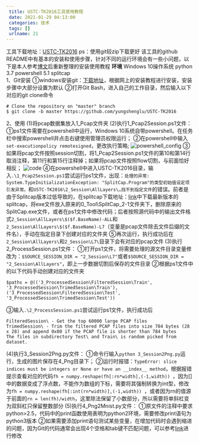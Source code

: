 ```yaml
---
 title: USTC-TK2016工具使用教程
 date: 2021-01-29 04:13:00
 categories: 技术
 tags: []
 urlname: 21
--- 
```

工具下载地址：[USTC-TK2016][1]  ps：使用git较zip下载更好
该工具的github README中有基本的安装和使用步骤，针对不同的运行环境会有一些小问题，以下是本人参考[博文][2]后重新整理的安装使用教程
**环境**
Windows 10操作系统
python 3.7
powershell 5.1
splitcap   
1、Git安装
①windows安装git：[下载地址][3]，根据网上的安装教程进行安装，安装步骤中大部分设置为默认
②打开Git Bash，进入自己的工作目录，然后输入以下对应的git clone命令

    # Clone the repository on "master" branch
    $ git clone -b master https://github.com/yungshenglu/USTC-TK2016

2、使用
(1)将pcap数据集放入1_Pcap文件夹
(2)执行1_Pcap2Session.ps1文件：
①ps1文件需要在powershell中运行，Windows 10系统自带powershell。在任务栏中搜索powershell并点击右键使用管理员权限运行；
②在powershell中输入`set-executionpolicy remotesigned`，更改执行策略;
![powershell_config][4]
③如果将pcap文件按照session切割，将1_Pcap2Session.ps1文件的第10和第14行取消注释，第11行和第15行注释掉；如果将pcap文件按照flow切割，与前面恰好相反；
![code][5]
④在powershell中进入USTC-TK2016目录，输入`.\1_Pcap2Session.ps1`尝试运行ps1文件，出现：`处理的异常: System.TypeInitializationException: "SplitCap.Program"的类型初始值设定项引发异常。`和`USTC-TK2016\2_Session\AllLayers\…找不到指定文件`的错误。前者是由于Splitcap版本过低导致的，在splitcap下载地址：[link][6]中下载最新版本的splitcap，将exe文件放入原来的0_Tool\SplitCap_2-1文件夹下，删除原来的SplitCap.exe文件，或者在ps1文件中修改代码；后者按照源代码中的输出文件格式`2_Session\AllLayers\$($f.BaseName)-ALL`和`2_Session\AllLayers\$($f.BaseName)-L7`（变量是pcap文件除去文件后缀的文件名），手动在指定目录下创建对应的文件夹
⑤再次运行，执行成功后在`2_Session\AllLayers\`和`2_Session\L7\`目录下会有对应的pcap文件
(3)执行2_ProcessSession.ps1文件：
①打开ps1文件，将需要处理的源文件目录变量修改为：`$SOURCE_SESSION_DIR = "2_Session\L7"`或者`$SOURCE_SESSION_DIR = "2_Session\AllLayers"`，即上一步数据切割后保存的文件目录
②根据ps1文件中的以下代码手动创建对应的文件夹

    $paths = @(('3_ProcessedSession\FilteredSession\Train', '3_ProcessedSession\TrimedSession\Train'), ('3_ProcessedSession\FilteredSession\Test', '3_ProcessedSession\TrimedSession\Test'))

③输入`.\2_ProcessSession.ps1`尝试运行ps1文件，执行成功后

    FilteredSession\ - Get the top 60000 large PCAP files
    TrimedSession\ - Trim the filtered PCAP files into size 784 bytes (28 x 28) and append 0x00 if the PCAP file is shorter than 784 bytes
    The files in subdirectory Test\ and Train\ is random picked from dataset.
(4)执行3_Session2Png.py文件：
①命令行输入`python 3_Session2Png.py`运行，生成的图片保存在4_Png目录下；
②运行时报错：`TypeError: slice indices must be integers or None or have an __index__ method`，根据报错提示查看对应的代码`fh = numpy.reshape(fh[:rn*width],(-1,width)) `，因为[]中的数据变成了浮点数，不能作为数组的下标，需要将其强制转换为int型，修改为`fh = numpy.reshape(fh[:int(rn*width)],(-1,width)) `，或者因为rn的值源于前面的`rn = len(fh)/width`，这里除法保留了小数部分，所以需要将单斜杠变为双斜杠只保留整数部分
(5)执行4_Png2Mnist.py文件：
①原文件的注释中要求python>2.5，代码中的print函数使用表明为python2环境，需要修改print语句为python3版本
②如果需要添加print语句测试某些变量，在增加代码时会遇到缩进的问题，因为Git的代码通常会出现4个空格和tab键不匹配问题，可以参考[link][7]进行修改


  [1]: https://github.com/yungshenglu/USTC-TK2016
  [2]: https://blog.csdn.net/u010916338/article/details/86511009
  [3]: https://git-scm.com/download/win
  [4]: https://cdn.jsdelivr.net/gh/etamsylate-pupu/Image-host/blogImg/traffic_tool/powershell_config.png
  [5]: https://cdn.jsdelivr.net/gh/etamsylate-pupu/Image-host/blogImg/traffic_tool/1_code.png
  [6]: https://www.netresec.com/?page=SplitCap
  [7]: https://blog.csdn.net/hhy_csdn/article/details/82263757